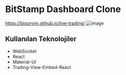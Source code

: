 # BitStamp Dashboard Clone

https://blourvim.github.io/live-trading/
![image](https://user-images.githubusercontent.com/71990861/132164177-0ad35d1e-798f-458c-af84-a5169dc3534c.png)

## Kullanılan Teknolojiler
* WebSocket
* React
* Material-UI
* Trading-View-Embed-React
